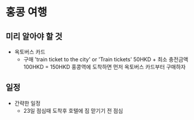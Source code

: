 홍콩 여행
=============

미리 알아야 할 것
---
- 옥토버스 카드
  - 구매
    'train ticket to the city' or 'Train tickets'
      50HKD + 최소 충전금액 100HKD = 150HKD
      홍콩역에 도착하면 먼저 옥토버스 카드부터 구매하자


일정
-------------
- 간략한 일정
  - 23일 점심때 도착후 호텔에 짐 맏기기 전 점심
